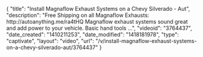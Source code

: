 {
    "title": "Install Magnaflow Exhaust Systems on a Chevy Silverado - Aut",
    "description": "Free Shipping on all Magnaflow Exhausts: http:\/\/autoanything.me\/ra4tHQ Magnaflow exhaust systems sound great and add power to your vehicle. Basic hand tools ...",
    "videoid": "3764437",
    "date_created": "1410211253",
    "date_modified": "1418181978",
    "type": "captivate",
    "layout": "video",
    "url": "\/v\/install-magnaflow-exhaust-systems-on-a-chevy-silverado-aut\/3764437"
}